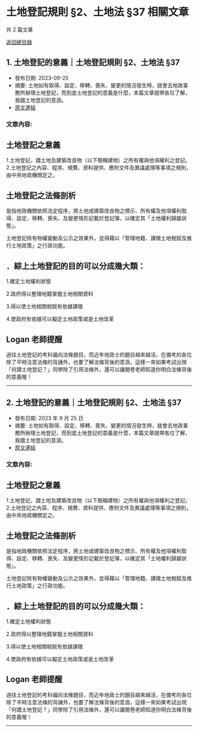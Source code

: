 # 土地登記規則 §2、土地法 §37 相關文章

共 2 篇文章

[返回總目錄](00_總目錄.md)

## 1. 土地登記的意義｜土地登記規則 §2、土地法 §37

- 發布日期: 2023-09-25
- 摘要: 土地如有取得、設定、移轉、喪失、變更的情況發生時，就會去地政事務所辦理土地登記，而到底土地登記的意義是什麼，本篇文章就帶各位了解，我國土地登記的意涵。
- [原文連結](https://www.jasper-realestate.com/%e5%9c%9f%e5%9c%b0-%e7%99%bb%e8%a8%98%e7%9a%84%e6%84%8f%e7%be%a9%e5%9c%9f%e5%9c%b0%e7%99%bb%e8%a8%98%e8%a6%8f%e5%89%87-2%e5%9c%9f%e5%9c%b0%e6%b3%95-37/)

### 文章內容:

## 土地登記之意義

1.土地登記，謂土地及建築改良物（以下簡稱建物）之所有權與他項權利之登記。2.土地登記之內容、程序、規費、資料提供、應附文件及異議處理等事項之規則，由中央地政機關定之。

## 土地登記之法條剖析

是指地政機關依照法定程序，將土地或建築改良物之標示、所有權及他項權利取得、設定、移轉、喪失、及變更情形記載於登記簿，以確定其「土地權利歸屬狀態」。

土地登記除有物權變動及公示之效果外，並得藉以「管理地籍、課徵土地稅賦及推行土地政策」之行政功能。

## ．綜上土地登記的目的可以分成幾大類：

1.確定土地權利狀態

2.政府得以整理地籍掌握土地相關資料

3.得以使土地相關稅賦有依據課徵

4.使政府有依據可以擬定土地政策或是土地改革

## Logan 老師提醒

過往土地登記的考科偏向法條題目，而近年地政士的題目越來越活，在備考的各位除了平時注意法條的背誦外，也要了解法條背後的意涵，這樣一來如果考試出現「何謂土地登記？」同學除了引用法條外，還可以讓閱卷老師知道你明白法條背後的意義喔！

---

## 2. 土地登記的意義｜土地登記規則 §2、土地法 §37

- 發布日期: 2023 年 9 月 25 日
- 摘要: 土地如有取得、設定、移轉、喪失、變更的情況發生時，就會去地政事務所辦理土地登記，而到底土地登記的意義是什麼，本篇文章就帶各位了解，我國土地登記的意涵。
- [原文連結](https://www.jasper-realestate.com/%e5%9c%9f%e5%9c%b0-%e7%99%bb%e8%a8%98%e7%9a%84%e6%84%8f%e7%be%a9%e5%9c%9f%e5%9c%b0%e7%99%bb%e8%a8%98%e8%a6%8f%e5%89%87-2%e5%9c%9f%e5%9c%b0%e6%b3%95-37/)

### 文章內容:

## 土地登記之意義

1.土地登記，謂土地及建築改良物（以下簡稱建物）之所有權與他項權利之登記。2.土地登記之內容、程序、規費、資料提供、應附文件及異議處理等事項之規則，由中央地政機關定之。

## 土地登記之法條剖析

是指地政機關依照法定程序，將土地或建築改良物之標示、所有權及他項權利取得、設定、移轉、喪失、及變更情形記載於登記簿，以確定其「土地權利歸屬狀態」。

土地登記除有物權變動及公示之效果外，並得藉以「管理地籍、課徵土地稅賦及推行土地政策」之行政功能。

## ．綜上土地登記的目的可以分成幾大類：

1.確定土地權利狀態

2.政府得以整理地籍掌握土地相關資料

3.得以使土地相關稅賦有依據課徵

4.使政府有依據可以擬定土地政策或是土地改革

## Logan 老師提醒

過往土地登記的考科偏向法條題目，而近年地政士的題目越來越活，在備考的各位除了平時注意法條的背誦外，也要了解法條背後的意涵，這樣一來如果考試出現「何謂土地登記？」同學除了引用法條外，還可以讓閱卷老師知道你明白法條背後的意義喔！

---

